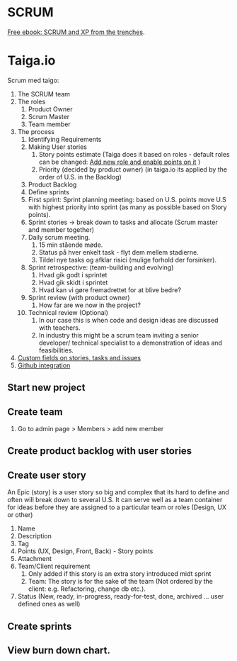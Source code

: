 # SCRUM 

[Free ebook: SCRUM and XP from the trenches](https://www.infoq.com/minibooks/scrum-xp-from-the-trenches-2).

# Taiga.io

Scrum med taigo:

1. The SCRUM team
2. The roles
   1.  Product Owner
   2. Scrum Master
   3. Team member
3. The process
   1. Identifying Requirements
   2. Making User stories
      1. Story points estimate (Taiga does it based on roles - default roles can be changed: [Add new role and enable points on it](https://groups.google.com/forum/#!topic/taigaio/gMEnbZLZt1Y) )
      2. Priority (decided by product owner) (in taiga.io its applied by the order of U.S. in the Backlog)
   3. Product Backlog
   4. Define sprints
   5. First sprint: Sprint planning meeting: based on U.S. points move U.S with highest priority into sprint (as many as possible based on Story points).
   6. Sprint stories -> break down to tasks and allocate (Scrum master and member together)
   7. Daily scrum meeting.
      1. 15 min stående møde.
      2. Status på hver enkelt task - flyt dem mellem stadierne.
      3. Tildel nye tasks og afklar risici (mulige forhold der forsinker).
   8. Sprint retrospective: (team-building and evolving)
      1. Hvad gik godt i sprintet
      2. Hvad gik skidt i sprintet
      3. Hvad kan vi gøre fremadrettet for at blive bedre?
   9. Sprint review (with product owner)
      1. How far are we now in the project?
   10. Technical review (Optional)
       1. In our case this is when code and design ideas are discussed with teachers.
       2. In industry this might be a scrum team inviting a senior developer/ technical specialist to a demonstration of ideas and feasibilities. 
4. [Custom fields on stories, tasks and issues](https://tree.taiga.io/support/admin/custom-fields/#2.-using-custom-fields)
5. [Github integration](https://tree.taiga.io/support/integrations/github-integration/)

## Start new project

## Create team

1. Go to admin page > Members > add new member

## 

## Create product backlog with user stories 



## Create user story

An Epic (story) is a user story so big and complex that its hard to define and often will break down to several  U.S. It can serve well as a team container for ideas before they are assigned to a particular team or roles (Design, UX or other)

1. Name
2. Description
3. Tag
4. Points (UX, Design, Front, Back) - Story points
5. Attachment
6. Team/Client requirement
   1. Only added if this story is an extra story introduced midt sprint
   2. Team: The story is for the sake of the team (Not ordered by the client: e.g. Refactoring, change db etc.).
7. Status (New, ready, in-progress, ready-for-test, done, archived ... user defined ones as well)

## Create sprints



## View burn down chart.

